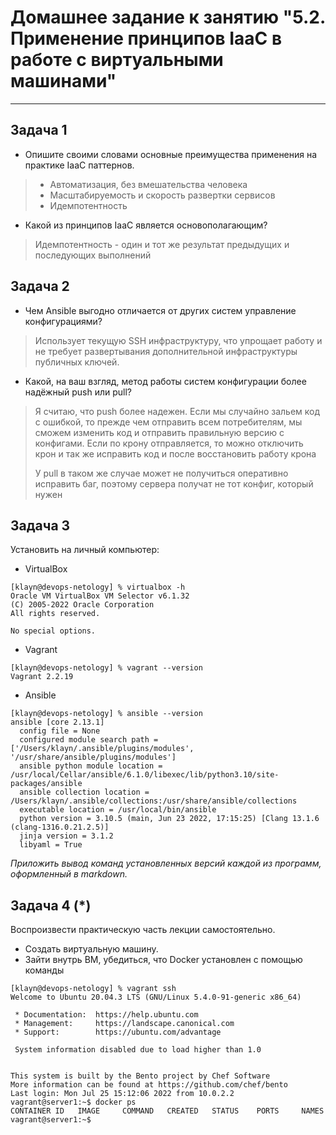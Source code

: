 # Домашнее задание к занятию "5.2. Применение принципов IaaC в работе с виртуальными машинами"
---

## Задача 1

- Опишите своими словами основные преимущества применения на практике IaaC паттернов.
> - Автоматизация, без вмешательства человека
> - Масштабируемость и скорость развертки сервисов
> - Идемпотентность
- Какой из принципов IaaC является основополагающим?
> Идемпотентность - один и тот же результат предыдущих и последующих выполнений

## Задача 2

- Чем Ansible выгодно отличается от других систем управление конфигурациями?
> Использует текущую SSH инфраструктуру, что упрощает работу и не требует развертывания дополнительной инфраструктуры публичных ключей.
- Какой, на ваш взгляд, метод работы систем конфигурации более надёжный push или pull?
> Я считаю, что push более надежен. Если мы случайно зальем код с ошибкой, то прежде чем отправить всем потребителям, мы сможем изменить код и отправить правильную версию с конфигами. Если по крону отправляется, то можно отключить крон и так же исправить код и после восстановить работу крона 
> 
> У pull в таком же случае может не получиться оперативно исправить баг, поэтому сервера получат не тот конфиг, который нужен

## Задача 3

Установить на личный компьютер:

- VirtualBox
```
[klayn@devops-netology] % virtualbox -h
Oracle VM VirtualBox VM Selector v6.1.32
(C) 2005-2022 Oracle Corporation
All rights reserved.

No special options.

```
- Vagrant
```
[klayn@devops-netology] % vagrant --version
Vagrant 2.2.19
```
- Ansible
```
[klayn@devops-netology] % ansible --version
ansible [core 2.13.1]
  config file = None
  configured module search path = ['/Users/klayn/.ansible/plugins/modules', '/usr/share/ansible/plugins/modules']
  ansible python module location = /usr/local/Cellar/ansible/6.1.0/libexec/lib/python3.10/site-packages/ansible
  ansible collection location = /Users/klayn/.ansible/collections:/usr/share/ansible/collections
  executable location = /usr/local/bin/ansible
  python version = 3.10.5 (main, Jun 23 2022, 17:15:25) [Clang 13.1.6 (clang-1316.0.21.2.5)]
  jinja version = 3.1.2
  libyaml = True
```

*Приложить вывод команд установленных версий каждой из программ, оформленный в markdown.*

## Задача 4 (*)

Воспроизвести практическую часть лекции самостоятельно.

- Создать виртуальную машину.
- Зайти внутрь ВМ, убедиться, что Docker установлен с помощью команды
```
[klayn@devops-netology] % vagrant ssh
Welcome to Ubuntu 20.04.3 LTS (GNU/Linux 5.4.0-91-generic x86_64)

 * Documentation:  https://help.ubuntu.com
 * Management:     https://landscape.canonical.com
 * Support:        https://ubuntu.com/advantage

 System information disabled due to load higher than 1.0


This system is built by the Bento project by Chef Software
More information can be found at https://github.com/chef/bento
Last login: Mon Jul 25 15:12:06 2022 from 10.0.2.2
vagrant@server1:~$ docker ps
CONTAINER ID   IMAGE     COMMAND   CREATED   STATUS    PORTS     NAMES
vagrant@server1:~$
```